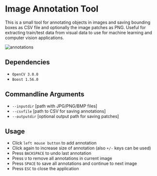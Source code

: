 # Image Annotation Tool

This is a small tool for annotating objects in images and saving bounding boxes as CSV file and optionally the image patches as PNG. Useful for extracting train/test data from visual data to use for machine learning and computer vision applications.

![annotations](https://cloud.githubusercontent.com/assets/5536129/8628157/dd4ee170-2750-11e5-9312-a784616a7529.png)

## Dependencies
- `OpenCV 3.0.0`
- `Boost 1.56.0`

## Commandline Arguments

* `--inputdir` [path with JPG/PNG/BMP files] 
* `--csvfile` [path to CSV for saving annotations] 
* `--outputdir` [optional output path for saving patches]

## Usage

* Click `left mouse button` to add annotation
* Click again to increase size of annotation (also `+/-` keys can be used)
* Press `BACKSPACE` to undo last annotation
* Press `U` to remove all annotations in current image
* Press `SPACE` to save all annotations and continue to next image
* Press `ESC` to close the application